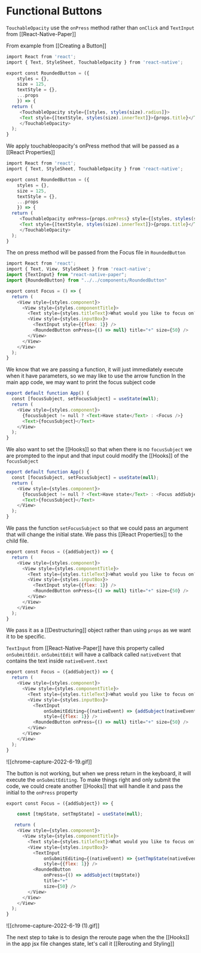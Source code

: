 # Functional Buttons
`TouchableOpacity` use the `onPress` method rather than `onClick` and `TextInput` from [[React-Native-Paper]] 

From example from [[Creating a Button]]
```js
import React from 'react';
import { Text, StyleSheet, TouchableOpacity } from 'react-native';

export const RoundedButton = ({
	styles = {},
	size = 125,
	textStyle = {},
	...props
	}) => {
  return (
	 <TouchableOpacity style={[styles, styles(size).radius]}>
     <Text style={[textStyle, styles(size).innerText]}>{props.title}</Text>
     </TouchableOpacity>
  ); 
}
```

We apply touchableopacity's  onPress method that will be passed as a [[React Properties]]

```js
import React from 'react';
import { Text, StyleSheet, TouchableOpacity } from 'react-native';

export const RoundedButton = ({
	styles = {},
	size = 125,
	textStyle = {},
	...props
	}) => {
  return (
	 <TouchableOpacity onPress={props.onPress} style={[styles, styles(size).radius]}> // Applied onPress method
     <Text style={[textStyle, styles(size).innerText]}>{props.title}</Text>
     </TouchableOpacity>
  ); 
}
```

The on press method will be passed from the Focus file in `RoundedButton`
```js
import React from 'react';
import { Text, View, StyleSheet } from 'react-native';
import {TextInput} from "react-native-paper";
import {RoundedButton} from "../../components/RoundedButton"

export const Focus = () => {
  return (
    <View style={styles.component}>
      <View style={styles.componentTitle}>
        <Text style={styles.titleText}>What would you like to focus on? </Text>
        <View style={styles.inputBox}>
          <TextInput style={{flex: 1}} />
          <RoundedButton onPress={() => null} title="+" size={50} />
        </View>
      </View>
    </View>
  );
}
```

We know that we are passing a function, it will just immediately execute when it have parameters, so we may like to use the arrow function
In the main app code, we may want to print the focus subject code
```js
export default function App() {
  const [focusSubject, setFocusSubject] = useState(null);
  return (
    <View style={styles.component}>
      {focusSubject != null ? <Text>Have state</Text> : <Focus />}
      <Text>{focusSubject}</Text>
    </View>
  );
}
```

We also want to set the [[Hooks]] so that when there is no `focusSubject` we are prompted to the input and that input could modify the [[Hooks]] of the `focusSubject`
```js
export default function App() {
  const [focusSubject, setFocusSubject] = useState(null);
  return (
    <View style={styles.component}>
      {focusSubject != null ? <Text>Have state</Text> : <Focus addSubject={setFocusSubject}/>}
      <Text>{focusSubject}</Text>
    </View>
  );
}
```

We pass the function `setFocusSubject` so that we could pass an argument that will change the initial state.  We pass this [[React Properties]] to the child file.
```js
export const Focus = ({addSubject}) => {
  return (
    <View style={styles.component}>
      <View style={styles.componentTitle}>
        <Text style={styles.titleText}>What would you like to focus on? </Text>
        <View style={styles.inputBox}>
          <TextInput style={{flex: 1}} />
          <RoundedButton onPress={() => null} title="+" size={50} />
        </View>
      </View>
    </View>
  );
}
```

We pass it as a [[Destructuring]] object rather than using `props` as we want it to be specific. 

`TextInput` from [[React-Native-Paper]] have this property called `onSubmitEdit`. `onSubmitEdit` will have a callback called `nativeEvent` that contains the text inside `nativeEvent.text`
```js
export const Focus = ({addSubject}) => {
  return (
    <View style={styles.component}>
      <View style={styles.componentTitle}>
        <Text style={styles.titleText}>What would you like to focus on? </Text>
        <View style={styles.inputBox}>
          <TextInput 
	          onSubmitEditing={(nativeEvent) => {addSubject(nativeEvent.text)}} 
	          style={{flex: 1}} />
          <RoundedButton onPress={() => null} title="+" size={50} />
        </View>
      </View>
    </View>
  );
}
```
![[chrome-capture-2022-6-19.gif]]

The button is not working, but when we press return in the keyboard, it will execute the `onSubmitEditing`. To make things right and only submit the code, we could create another [[Hooks]] that will handle it and pass the initial to the `onPress` property

```js
export const Focus = ({addSubject}) => {

	const [tmpState, setTmpState] = useState(null);

   return (
    <View style={styles.component}>
      <View style={styles.componentTitle}>
        <Text style={styles.titleText}>What would you like to focus on? </Text>
        <View style={styles.inputBox}>
          <TextInput 
	          onSubmitEditing={(nativeEvent) => {setTmpState(nativeEvent.text)}} 
	          style={{flex: 1}} />
          <RoundedButton 
	          onPress={() => addSubject(tmpState)}
	          title="+" 
	          size={50} />
        </View>
      </View>
    </View>
  );
}
```
![[chrome-capture-2022-6-19 (1).gif]]



The next step to take is to design the reroute page when the the [[Hooks]] in the app jsx file changes state, let's call it [[Rerouting and Styling]]




